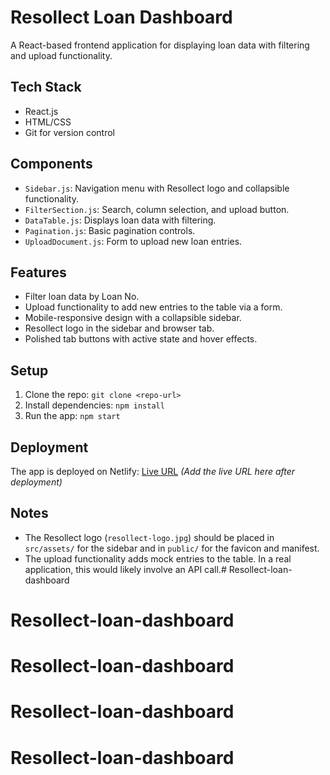 # Resollect Loan Dashboard

A React-based frontend application for displaying loan data with filtering and upload functionality.

## Tech Stack
- React.js
- HTML/CSS
- Git for version control

## Components
- `Sidebar.js`: Navigation menu with Resollect logo and collapsible functionality.
- `FilterSection.js`: Search, column selection, and upload button.
- `DataTable.js`: Displays loan data with filtering.
- `Pagination.js`: Basic pagination controls.
- `UploadDocument.js`: Form to upload new loan entries.

## Features
- Filter loan data by Loan No.
- Upload functionality to add new entries to the table via a form.
- Mobile-responsive design with a collapsible sidebar.
- Resollect logo in the sidebar and browser tab.
- Polished tab buttons with active state and hover effects.

## Setup
1. Clone the repo: `git clone <repo-url>`
2. Install dependencies: `npm install`
3. Run the app: `npm start`

## Deployment
The app is deployed on Netlify: [Live URL](#) *(Add the live URL here after deployment)*

## Notes
- The Resollect logo (`resollect-logo.jpg`) should be placed in `src/assets/` for the sidebar and in `public/` for the favicon and manifest.
- The upload functionality adds mock entries to the table. In a real application, this would likely involve an API call.# Resollect-loan-dashboard
# Resollect-loan-dashboard
# Resollect-loan-dashboard
# Resollect-loan-dashboard
# Resollect-loan-dashboard

